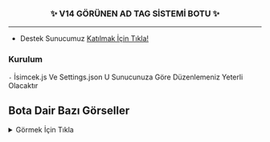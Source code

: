 <h3 align="center">✨ V14 GÖRÜNEN AD TAG SİSTEMİ BOTU ✨</h3>

---

* Destek Sunucumuz [Katılmak İçin Tıkla!](https://discord.gg/HehFQ7Qcub)


### Kurulum
`-` İsimcek.js Ve Settings.json U Sunucunuza Göre Düzenlemeniz Yeterli Olacaktır

## Bota Dair Bazı Görseller
<details><summary>Görmek İçin Tıkla</summary>

### Tag Alır İse
![image](https://github.com/Wasleycik/V14-GorunenAd-Tag-Sistem-Bot/assets/104096743/c21a9042-0dae-43f6-bd9c-98c50b38c529)

### Tag Salar İse
![image](https://github.com/Wasleycik/V14-GorunenAd-Tag-Sistem-Bot/assets/104096743/b0cea6e5-58f6-49d0-b4b6-7a140f0f34cb)
</details>



